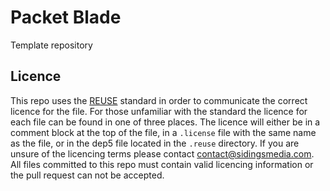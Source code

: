 <!--
SPDX-FileCopyrightText: 2022 Sidings Media <packetblade@sidingsmedia.com>
SPDX-License-Identifier: CC-BY-SA-4.0
-->

# Packet Blade

Template repository

## Licence
This repo uses the [REUSE](https://reuse.software) standard in order to
communicate the correct licence for the file. For those unfamiliar with
the standard the licence for each file can be found in one of three
places. The licence will either be in a comment block at the top of the
file, in a `.license` file with the same name as the file, or in the
dep5 file located in the `.reuse` directory. If you are unsure of the
licencing terms please contact
[contact@sidingsmedia.com](mailto:contact@sidingsmedia.com?subject=Packet%20Blade%20Licence).
All files committed to this repo must contain valid licencing
information or the pull request can not be accepted.
